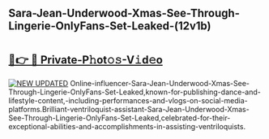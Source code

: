 ## Sara-Jean-Underwood-Xmas-See-Through-Lingerie-OnlyFans-Set-Leaked-(12v1b)


# <h2><a href="https://mediaupload.pro?-19M">🔗👉 🔴 Private-P𝚑ot𝚘𝚜-V𝚒d𝚎o</a></h2>

[![NEW UPDATED](https://i.imgur.com/0qMVB7G.gif)](https://mediaupload.pro?-19M)
Online-influencer-Sara-Jean-Underwood-Xmas-See-Through-Lingerie-OnlyFans-Set-Leaked,known-for-publishing-dance-and-lifestyle-content,-including-performances-and-vlogs-on-social-media-platforms.Brilliant-ventriloquist-assistant-Sara-Jean-Underwood-Xmas-See-Through-Lingerie-OnlyFans-Set-Leaked,celebrated-for-their-exceptional-abilities-and-accomplishments-in-assisting-ventriloquists.  